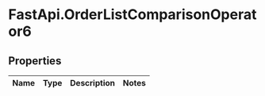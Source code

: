 # FastApi.OrderListComparisonOperator6

## Properties
Name | Type | Description | Notes
------------ | ------------- | ------------- | -------------
